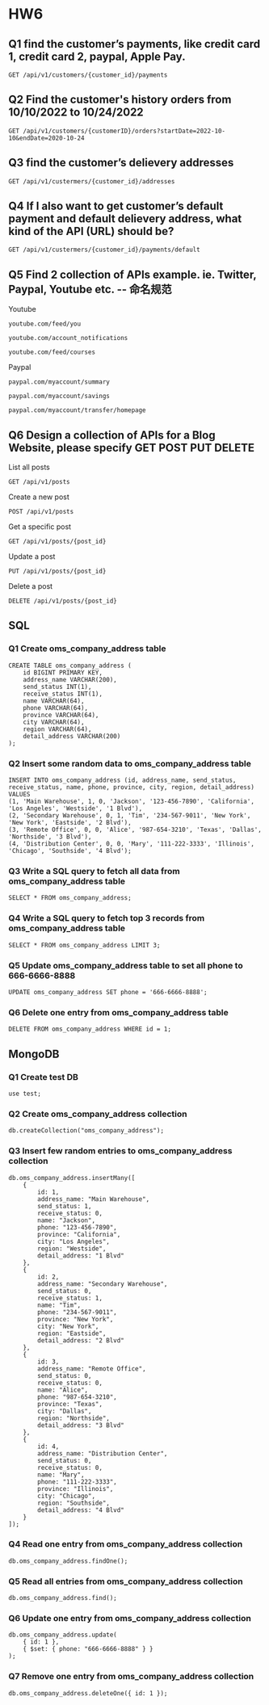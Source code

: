# HW6

## Q1 find the customer’s payments, like credit card 1, credit card 2, paypal, Apple Pay.
```
GET /api/v1/customers/{customer_id}/payments
```

## Q2 Find the customer's history orders from 10/10/2022 to 10/24/2022

```
GET /api/v1/customers/{customerID}/orders?startDate=2022-10-10&endDate=2020-10-24
```

## Q3 find the customer’s delievery  addresses

```
GET /api/v1/custermers/{customer_id}/addresses
```

## Q4 If I also want to get customer’s default payment and default delievery address, what kind of the API (URL) should be?

```
GET /api/v1/custermers/{customer_id}/payments/default
```

## Q5 Find 2 collection of APIs example. ie. Twitter, Paypal, Youtube etc.  -- 命名规范

Youtube
```
youtube.com/feed/you

youtube.com/account_notifications

youtube.com/feed/courses
```


Paypal

```
paypal.com/myaccount/summary

paypal.com/myaccount/savings

paypal.com/myaccount/transfer/homepage
```

## Q6 Design a collection of APIs for a Blog Website, please specify GET POST PUT DELETE

List all posts
```
GET /api/v1/posts
```

Create a new post

```
POST /api/v1/posts
```

Get a specific post

```
GET /api/v1/posts/{post_id}
```

Update a post

```
PUT /api/v1/posts/{post_id}
```


Delete a post

```
DELETE /api/v1/posts/{post_id}
```

## SQL

### Q1 Create oms_company_address table

```
CREATE TABLE oms_company_address (
    id BIGINT PRIMARY KEY,
    address_name VARCHAR(200),
    send_status INT(1),
    receive_status INT(1),
    name VARCHAR(64),
    phone VARCHAR(64),
    province VARCHAR(64),
    city VARCHAR(64),
    region VARCHAR(64),
    detail_address VARCHAR(200)
);

```

### Q2 Insert some random data to oms_company_address table

```
INSERT INTO oms_company_address (id, address_name, send_status, receive_status, name, phone, province, city, region, detail_address) VALUES
(1, 'Main Warehouse', 1, 0, 'Jackson', '123-456-7890', 'California', 'Los Angeles', 'Westside', '1 Blvd'),
(2, 'Secondary Warehouse', 0, 1, 'Tim', '234-567-9011', 'New York', 'New York', 'Eastside', '2 Blvd'),
(3, 'Remote Office', 0, 0, 'Alice', '987-654-3210', 'Texas', 'Dallas', 'Northside', '3 Blvd'),
(4, 'Distribution Center', 0, 0, 'Mary', '111-222-3333', 'Illinois', 'Chicago', 'Southside', '4 Blvd');
```

### Q3 Write a SQL query to fetch all data from oms_company_address table

```
SELECT * FROM oms_company_address;
```

### Q4 Write a SQL query to fetch top 3 records from oms_company_address table

```
SELECT * FROM oms_company_address LIMIT 3;
```

### Q5 Update oms_company_address table to set all phone to 666-6666-8888

```
UPDATE oms_company_address SET phone = '666-6666-8888';
```

### Q6 Delete one entry from oms_company_address table

```
DELETE FROM oms_company_address WHERE id = 1;
```

## MongoDB

### Q1 Create test DB

```
use test;
```

### Q2 Create oms_company_address collection

```
db.createCollection("oms_company_address");

```


### Q3 Insert few random entries to oms_company_address collection

```
db.oms_company_address.insertMany([
    {
        id: 1,
        address_name: "Main Warehouse",
        send_status: 1,
        receive_status: 0,
        name: "Jackson",
        phone: "123-456-7890",
        province: "California",
        city: "Los Angeles",
        region: "Westside",
        detail_address: "1 Blvd"
    },
    {
        id: 2,
        address_name: "Secondary Warehouse",
        send_status: 0,
        receive_status: 1,
        name: "Tim",
        phone: "234-567-9011",
        province: "New York",
        city: "New York",
        region: "Eastside",
        detail_address: "2 Blvd"
    },
    {
        id: 3,
        address_name: "Remote Office",
        send_status: 0,
        receive_status: 0,
        name: "Alice",
        phone: "987-654-3210",
        province: "Texas",
        city: "Dallas",
        region: "Northside",
        detail_address: "3 Blvd"
    },
    {
        id: 4,
        address_name: "Distribution Center",
        send_status: 0,
        receive_status: 0,
        name: "Mary",
        phone: "111-222-3333",
        province: "Illinois",
        city: "Chicago",
        region: "Southside",
        detail_address: "4 Blvd"
    }
]);

```

### Q4 Read one entry from oms_company_address collection

```
db.oms_company_address.findOne();
```

### Q5 Read all entries from oms_company_address collection

```
db.oms_company_address.find();
```


### Q6  Update one entry from oms_company_address collection


```
db.oms_company_address.update(
    { id: 1 },
    { $set: { phone: "666-6666-8888" } }
);

```

### Q7 Remove one entry from oms_company_address collection

```
db.oms_company_address.deleteOne({ id: 1 });
```


